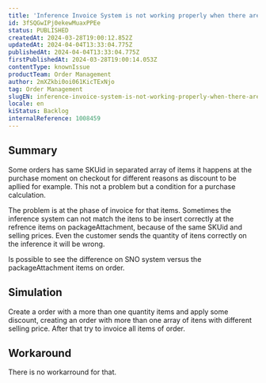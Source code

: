 ```yaml
---
title: 'Inference Invoice System is not working properly when there are same SKUid in different array items'
id: 3fSQGwIPj0ekewMuaxPPEe
status: PUBLISHED
createdAt: 2024-03-28T19:00:12.852Z
updatedAt: 2024-04-04T13:33:04.775Z
publishedAt: 2024-04-04T13:33:04.775Z
firstPublishedAt: 2024-03-28T19:00:14.053Z
contentType: knownIssue
productTeam: Order Management
author: 2mXZkbi0oi061KicTExNjo
tag: Order Management
slugEN: inference-invoice-system-is-not-working-properly-when-there-are-same-skuid-in-different-array-items
locale: en
kiStatus: Backlog
internalReference: 1008459
---
```


## Summary


Some orders has same SKUid in separated array of items it happens at the purchase moment on checkout for different reasons as discount to be apllied for example.
This not a problem but a condition for a purchase calculation.

The problem is at the phase of invoice for that items. Sometimes the inference system can not match the itens to be insert correctly at the refrence items on packageAttachment, because of the same SKUid and selling prices.
Even the customer sends the quantity of itens correctly on the inference it will be wrong.

Is possible to see the difference on SNO system versus the packageAttachment items on order.


##

## Simulation


Create a order with a more than one quantity items and apply some discount, creating an order with more than one array of itens with different selling price. After that try to invoice all items of order.



##

## Workaround


There is no workarround for that.





